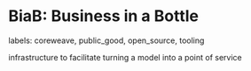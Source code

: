 # BiaB: Business in a Bottle

labels: coreweave, public_good, open_source, tooling

infrastructure to facilitate turning a model into a point of service

